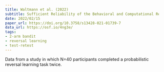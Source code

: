 ```yaml
---
title: Waltmann et al. (2022)
subtitle: Sufficient Reliability of the Behavioral and Computational Read-Outs of a Probabilistic Reversal Learning Task
date: 2022/02/15
paper_url: https://doi.org/10.3758/s13428-021-01739-7
data_url: https://osf.io/4ng3e/
tags:
- 2-arm bandit
- reversal learning
- test-retest
---
```


Data from a study in which N=40 participants completed a probabilistic reversal learning task twice.
